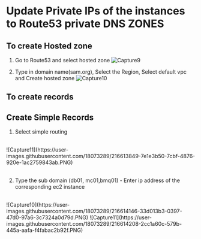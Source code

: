 # Update Private IPs of the instances to Route53 private DNS ZONES

## To create Hosted zone

1. Go to Route53 and select hosted zone
![Capture9](https://user-images.githubusercontent.com/18073289/216613692-d6c63b8b-9706-4e3f-8b23-59d538185c6d.PNG)

2. Type in domain name(sam.org), Select the Region, Select default vpc and Create hosted zone
![Capture10](https://user-images.githubusercontent.com/18073289/216613728-c42aa0c1-6b14-44fb-a0c9-4cfb4ca76cae.PNG)

## To create records

## Create Simple Records
 1. Select simple routing
 <br />
 ![Capture11](https://user-images.githubusercontent.com/18073289/216613849-7e1e3b50-7cbf-4876-920e-1ac2759843ab.PNG)
 <br />
 <br />


 2. Type the sub domain (db01, mc01,bmq01) - Enter ip address of the corresponding ec2 instance
 <br />
 ![Capture10](https://user-images.githubusercontent.com/18073289/216614146-33d013b3-0397-47d0-97a6-3c7324a0d79d.PNG)
![Capture11](https://user-images.githubusercontent.com/18073289/216614208-2cc1a60c-579b-445a-aafa-f4fabac2b92f.PNG)
